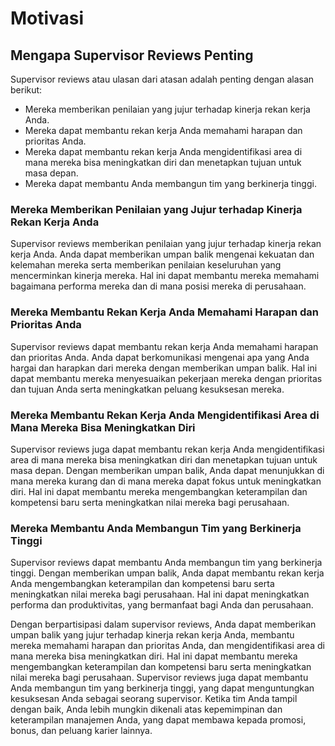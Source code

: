 # Motivasi

## **Mengapa Supervisor Reviews Penting**

Supervisor reviews atau ulasan dari atasan adalah penting dengan alasan berikut:

- Mereka memberikan penilaian yang jujur terhadap kinerja rekan kerja Anda.
- Mereka dapat membantu rekan kerja Anda memahami harapan dan prioritas Anda.
- Mereka dapat membantu rekan kerja Anda mengidentifikasi area di mana mereka bisa meningkatkan diri dan menetapkan tujuan untuk masa depan.
- Mereka dapat membantu Anda membangun tim yang berkinerja tinggi.

### **Mereka Memberikan Penilaian yang Jujur terhadap Kinerja Rekan Kerja Anda**

Supervisor reviews memberikan penilaian yang jujur terhadap kinerja rekan kerja Anda. Anda dapat memberikan umpan balik mengenai kekuatan dan kelemahan mereka serta memberikan penilaian keseluruhan yang mencerminkan kinerja mereka. Hal ini dapat membantu mereka memahami bagaimana performa mereka dan di mana posisi mereka di perusahaan.

### **Mereka Membantu Rekan Kerja Anda Memahami Harapan dan Prioritas Anda**

Supervisor reviews dapat membantu rekan kerja Anda memahami harapan dan prioritas Anda. Anda dapat berkomunikasi mengenai apa yang Anda hargai dan harapkan dari mereka dengan memberikan umpan balik. Hal ini dapat membantu mereka menyesuaikan pekerjaan mereka dengan prioritas dan tujuan Anda serta meningkatkan peluang kesuksesan mereka.

### **Mereka Membantu Rekan Kerja Anda Mengidentifikasi Area di Mana Mereka Bisa Meningkatkan Diri**

Supervisor reviews juga dapat membantu rekan kerja Anda mengidentifikasi area di mana mereka bisa meningkatkan diri dan menetapkan tujuan untuk masa depan. Dengan memberikan umpan balik, Anda dapat menunjukkan di mana mereka kurang dan di mana mereka dapat fokus untuk meningkatkan diri. Hal ini dapat membantu mereka mengembangkan keterampilan dan kompetensi baru serta meningkatkan nilai mereka bagi perusahaan.

### **Mereka Membantu Anda Membangun Tim yang Berkinerja Tinggi**

Supervisor reviews dapat membantu Anda membangun tim yang berkinerja tinggi. Dengan memberikan umpan balik, Anda dapat membantu rekan kerja Anda mengembangkan keterampilan dan kompetensi baru serta meningkatkan nilai mereka bagi perusahaan. Hal ini dapat meningkatkan performa dan produktivitas, yang bermanfaat bagi Anda dan perusahaan.

Dengan berpartisipasi dalam supervisor reviews, Anda dapat memberikan umpan balik yang jujur terhadap kinerja rekan kerja Anda, membantu mereka memahami harapan dan prioritas Anda, dan mengidentifikasi area di mana mereka bisa meningkatkan diri. Hal ini dapat membantu mereka mengembangkan keterampilan dan kompetensi baru serta meningkatkan nilai mereka bagi perusahaan. Supervisor reviews juga dapat membantu Anda membangun tim yang berkinerja tinggi, yang dapat menguntungkan kesuksesan Anda sebagai seorang supervisor. Ketika tim Anda tampil dengan baik, Anda lebih mungkin dikenali atas kepemimpinan dan keterampilan manajemen Anda, yang dapat membawa kepada promosi, bonus, dan peluang karier lainnya.
